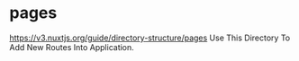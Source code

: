 # pages

https://v3.nuxtjs.org/guide/directory-structure/pages
Use This Directory To Add New Routes Into Application.
